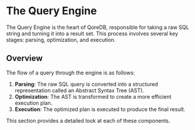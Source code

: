# The Query Engine

The Query Engine is the heart of QoreDB, responsible for taking a raw SQL string and turning it into a result set. This process involves several key stages: parsing, optimization, and execution.

## Overview

The flow of a query through the engine is as follows:

1.  **Parsing**: The raw SQL query is converted into a structured representation called an Abstract Syntax Tree (AST).
2.  **Optimization**: The AST is transformed to create a more efficient execution plan.
3.  **Execution**: The optimized plan is executed to produce the final result.

This section provides a detailed look at each of these components.